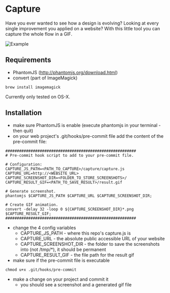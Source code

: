 # Capture

Have you ever wanted to see how a design is evolving? Looking at every single improvement you applied on a website? With this little tool you can capture the whole flow in a GIF.

![Example](https://dl.dropboxusercontent.com/u/2629592/result.gif "Silly example")


Requirements
------------

* PhantomJS (http://phantomjs.org/download.html)
* convert (part of ImageMagick)

```shell
brew install imagemagick
````

Currently only tested on OS-X.


Installation
------------

* make sure PhantomJS is enable (execute phantomjs in your terminal - then quit)
* on your web project's .git/hooks/pre-commit file add the content of the pre-commit file:

```shell
#########################################################
# Pre-commit hook script to add to your pre-commit file.

# Configuration:
CAPTURE_JS_PATH=<PATH_TO_CAPTURE>/capture/capture.js
CAPTURE_URL=http://<WEBSITE_URL>
CAPTURE_SCREENSHOT_DIR=<FOLDER_TO_STORE_SCREENSHOTS>/
CAPTURE_RESULT_GIF=<PATH_TO_SAVE_RESULT>/result.gif

# Generate screenshot.
phantomjs $CAPTURE_JS_PATH $CAPTURE_URL $CAPTURE_SCREENSHOT_DIR;

# Create GIF animation.
convert -delay 32 -loop 0 ${CAPTURE_SCREENSHOT_DIR}*.png $CAPTURE_RESULT_GIF;
#########################################################
```

* change the 4 config variables
  * CAPTURE_JS_PATH - where this repo's capture.js is
  * CAPTURE_URL - the absolute public accessible URL of your website
  * CAPTURE_SCREENSHOT_DIR - the folder to save the screenshots into (not /tmp/*), it should be permanent
  * CAPTURE_RESULT_GIF - the file path for the result gif
* make sure if the pre-commit file is executable

```shell
chmod u+x .git/hooks/pre-commit
```

* make a change on your project and commit it
  * you should see a screenshot and a generated gif file
